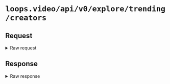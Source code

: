 # `loops.video/api/v0/explore/trending/creators`

## Request

<details>
<summary>Raw request</summary>
<pre>
GET /api/v0/explore/trending/creators HTTP/1.1
Authorization: Bearer [[ redacted ]]
Host: loops.video
</pre>
</details>

## Response

<details>
<summary>Raw response</summary>
<pre>
200 OK
date: Thu, 07 Nov 2024 01:12:42 GMT
content-type: application/json
transfer-encoding: chunked
connection: keep-alive
vary: Accept-Encoding
cache-control: no-cache, private
access-control-allow-origin: *
x-frame-options: SAMEORIGIN
x-xss-protection: 1; mode=block
x-content-type-options: nosniff
cf-cache-status: DYNAMIC
report-to: {"endpoints":[{"url":"https:\/\/a.nel.cloudflare.com\/report\/v4?s=NbyVNpeEOPNHIqzgcrJNh8zussWcnzJeYuOEJJ6h7diJ1Y3Vcm%2BMyxbNbDl0SWSmIrASgKte%2ByfmUIOIBmbhxMXSQammrZzkZ7SjDRjNaGrlU3iFcYCGPBwpIZzGWVPVZLNWl88%2FEAcmhA%3D%3D"}],"group":"cf-nel","max_age":604800}
nel: {"success_fraction":0,"report_to":"cf-nel","max_age":604800}
server: cloudflare
cf-ray: 8de974ddcbf9029a-CDG
alt-svc: h3=":443"; ma=86400
server-timing: cfL4;desc="?proto=TCP&rtt=35044&sent=5&recv=5&lost=0&retrans=0&sent_bytes=2811&recv_bytes=664&delivery_rate=135381&cwnd=253&unsent_bytes=0&cid=f7f335f422169d93&ts=374&x=0"

[
  [
    {
      "id": "79802919129583616",
      "account": {
        "id": "79151003131318272",
        "name": "raph",
        "username": "raph",
        "avatar": "https://loopsusercontent.com/avatars/79151003131318272/v0.jpg"
      },
      "thumbnail": "https://loopsusercontent.com/videos/79151003131318272/79802919129583616/feNaCITBi7uOC2kZFfOvGbQ5m2IrSGkIi9OTwkkW.jpg"
    }
  ],
  [
    {
      "id": "80402821375201280",
      "account": {
        "id": "79172872978960384",
        "name": "sohrab",
        "username": "sohrab",
        "avatar": "https://loopsusercontent.com/avatars/79172872978960384/v0.jpg"
      },
      "thumbnail": "https://loopsusercontent.com/videos/79172872978960384/80402821375201280/79BqIMuPZQc1ZGlmHO3sdgWpwBRoVL65w8oHfIiZ.jpg"
    }
  ],
  [
    {
      "id": "79781816378200064",
      "account": {
        "id": "79186756406218752",
        "name": "Kurau",
        "username": "kurau",
        "avatar": "https://pxscdn.com/cache/avatars/default.jpg"
      },
      "thumbnail": "https://loopsusercontent.com/videos/79186756406218752/79781816378200064/4K4P7tGUZd4si070aO8V9N3tgly2WxrxRsYXmcyX.jpg"
    }
  ],
  [
    {
      "id": "79821422402342912",
      "account": {
        "id": "79196492576985088",
        "name": "KB",
        "username": "KB",
        "avatar": "https://loopsusercontent.com/avatars/79196492576985088/v0.jpg"
      },
      "thumbnail": "https://loopsusercontent.com/videos/79196492576985088/79821422402342912/VeutdFKhb72pJ9BGvyLdpkgSDKOaARdLQttZQmnG.jpg"
    }
  ],
  [
    {
      "id": "80233336223698944",
      "account": {
        "id": "79303721670021120",
        "name": "Macintrash",
        "username": "Lolors17",
        "avatar": "https://loopsusercontent.com/avatars/79303721670021120/v0.jpg"
      },
      "thumbnail": "https://loopsusercontent.com/videos/79303721670021120/80233336223698944/F1qRyz8pw4djdseqM4j8GMlSvjkjakw0VroGTM5U.jpg"
    }
  ],
  [
    {
      "id": "80168852960448512",
      "account": {
        "id": "79170427137691648",
        "name": "bronya",
        "username": "bronya",
        "avatar": "https://loopsusercontent.com/avatars/79170427137691648/v0.jpg"
      },
      "thumbnail": "https://loopsusercontent.com/videos/79170427137691648/80168852960448512/ukTwHY8EhB3w28YULZ3JD8tP1c6wtysRmFR3C9H7.jpg"
    }
  ],
  [
    {
      "id": "80553193066598400",
      "account": {
        "id": "79212196277653504",
        "name": "vayan",
        "username": "vayan",
        "avatar": "https://loopsusercontent.com/avatars/79212196277653504/v0.jpg"
      },
      "thumbnail": "https://loopsusercontent.com/videos/79212196277653504/80553193066598400/12ZDrQC6DGggfmfAnruibonl26zH7o7SPssSgAvW.jpg"
    }
  ]
]
</pre>
</details>